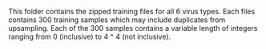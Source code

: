 This folder contains the zipped training files for all 6 virus types. Each files contains 300 training samples which may include duplicates from upsampling. Each of the 300 samples contains a variable length of integers ranging from 0 (inclusive) to 4 ^ 4 (not inclusive).
